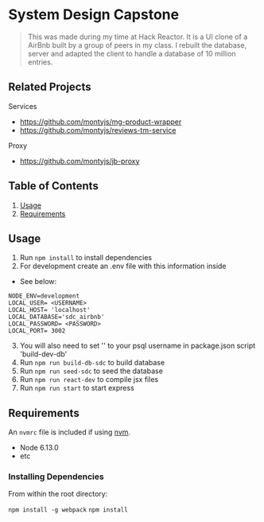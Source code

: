 # System Design Capstone


> This was made during my time at Hack Reactor. It is a UI clone of a AirBnb built by a group of peers in my class. I rebuilt the database, server and adapted the client to handle a database of 10 million entries.  

## Related Projects

Services
  - https://github.com/montyjs/mg-product-wrapper
  - https://github.com/montyjs/reviews-tm-service

Proxy
  - https://github.com/montyjs/jb-proxy

## Table of Contents

1. [Usage](#Usage)
1. [Requirements](#requirements)

## Usage

1. Run ``` npm install ``` to install dependencies
2. For development create an .env file with this information inside
  -  See below:
```
NODE_ENV=development
LOCAL_USER= <USERNAME>
LOCAL_HOST= 'localhost'
LOCAL_DATABASE='sdc_airbnb'
LOCAL_PASSWORD= <PASSWORD>
LOCAL_PORT= 3002
```
3. You will also need to set '<USERNAME>' to your psql username in package.json script 'build-dev-db'
4. Run ``` npm run build-db-sdc ``` to build database
5. Run ``` npm run seed-sdc ``` to seed the database
6. Run ``` npm run react-dev ``` to compile jsx files
7. Run ``` npm run start ``` to start express

## Requirements

An `nvmrc` file is included if using [nvm](https://github.com/creationix/nvm).

- Node 6.13.0
- etc

### Installing Dependencies

From within the root directory:

``` npm install -g webpack ```
``` npm install ```

